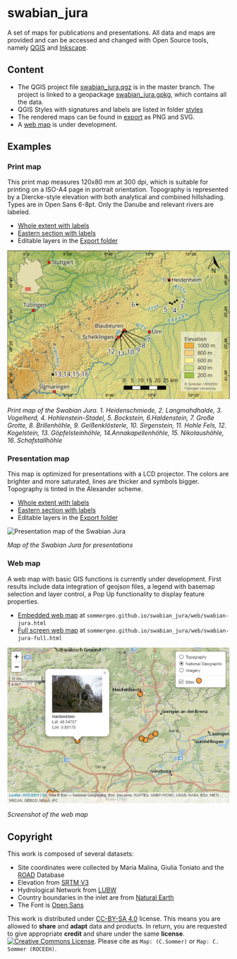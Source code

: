 # swabian_jura
 A set of maps for publications and presentations. All data and maps are provided and can be accessed and changed with Open Source tools, namely <a href="http://qgis.org" target="_blank">QGIS</a> and <a href="http://inkscape.org" target="_blank">Inkscape</a>.
## Content
* The QGIS project file <a href="/swabian_jura.qgz" target="_blank">swabian_jura.qgz</a> is in the master branch. The project is linked to a geopackage <a href="/data/swabian_jura.gpkg" target="_blank">swabian_jura.gpkg</a>, which contains all the data.
* QGIS Styles with signatures and labels are listed in folder <a href="/styles" target="_blank">styles</a>
* The rendered maps can be found in <a href="/export" target="_blank">export</a> as PNG and SVG.
* A <a href="http://sommergeo.github.io/swabian_jura/web/swabian-jura.html" target="_blank">web map</a> is under development.

## Examples

### Print map
This print map measures 120x80 mm at 300 dpi, which is suitable for printing on a ISO-A4 page in portrait orientation. Topography is represented by a Diercke-style elevation with both analytical and combined hillshading. Types are in Open Sans 6-8pt. Only the Danube and relevant rivers are labeled.
* <a href="https://github.com/sommergeo/swabian_jura/blob/master/export/swabian_jura_120x80_EN_label.png" target="_blank">Whole extent with labels</a>
* <a href="https://github.com/sommergeo/swabian_jura/blob/master/export/swabian_jura_east_120x80_EN_label.png" target="_blank">Eastern section with labels</a>
* Editable layers in the <a href="https://github.com/sommergeo/swabian_jura/blob/master/export/" target="_blank">Export folder</a>


![Print map of the Swabian Jura](/export/swabian_jura_120x80_EN_label.png)

*Print map of the Swabian Jura. 1. Heidenschmiede, 2. Langmahdhalde, 3. Vogelherd, 4. Hohlenstein-Stadel, 5. Bockstein, 6.Haldenstein, 7. Große Grotte, 8. Brillenhöhle, 9. Geißenklösterle, 10. Sirgenstein, 11. Hohle Fels, 12. Kogelstein, 13. Göpfelsteinhöhle, 14.Annakapellenhöhle, 15. Nikolaushöhle, 16. Schafstallhöhle*

### Presentation map
This map is optimized for presentations with a LCD projector. The colors are brighter and more saturated, lines are thicker and symbols bigger. Topography is tinted in the Alexander scheme.
* <a href="https://github.com/sommergeo/swabian_jura/blob/master/export/swabian_jura_PPT_EN_label.png" target="_blank">Whole extent with labels</a>
* <a href="https://github.com/sommergeo/swabian_jura/blob/master/export/swabian_jura_east_PPT_EN_label.png" target="_blank">Eastern section with labels</a>
* Editable layers in the <a href="https://github.com/sommergeo/swabian_jura/blob/master/export/" target="_blank">Export folder</a>


![Presentation map of the Swabian Jura](/export/swabian_jura_PPT_EN_label.png)

*Map of the Swabian Jura for presentations*

### Web map
A web map with basic GIS functions is currently under development. First results include data integration of geojson files, a legend with basemap selection and layer control, a Pop Up functionality to display feature properties.
* <a href="http://sommergeo.github.io/swabian_jura/web/swabian-jura.html" target="_blank">Embedded web map</a> at `sommergeo.github.io/swabian_jura/web/swabian-jura.html`
* <a href="http://sommergeo.github.io/swabian_jura/web/swabian-jura-full.html" target="_blank">Full screen web map</a> at `sommergeo.github.io/swabian_jura/web/swabian-jura-full.html`

![Screenshot of the web map](/img/webmap_natgeo.png)

*Screenshot of the web map*


## Copyright
This work is composed of several datasets:
* Site coordinates were collected by Maria Malina, Giulia Toniato and the <a href="http://www.roceeh.uni-tuebingen.de/roadweb/smarty_road_simple_search.php" target="_blank">ROAD</a> Database
* Elevation from <a href="https://www2.jpl.nasa.gov/srtm/" target="_blank">SRTM V3</a>
* Hydrological Network from <a href="https://www.lubw.baden-wuerttemberg.de/wasser/awgn" target="_blank">LUBW</a>
* Country boundaries in the inlet are from <a href="https://www.naturalearthdata.com" target="_blank">Natural Earth</a>
* The Font is <a href="https://fonts.google.com/specimen/Open+Sans" target="_blank">Open Sans</a>

This work is distributed under <a href="https://creativecommons.org/licenses/by-sa/4.0/" target="_blank">CC-BY-SA 4.0</a> license. This means you are allowed to **share** and **adapt** data and products. In return, you are requested to give appropriate **credit** and share under the same **license**.
<a rel="license" href="http://creativecommons.org/licenses/by-sa/4.0/"><img alt="Creative Commons License" style="border-width:0" src="https://i.creativecommons.org/l/by-sa/4.0/88x31.png" /></a>.
Please cite as `Map: (C.Sommer)` or `Map: C. Sommer (ROCEEH)`.
